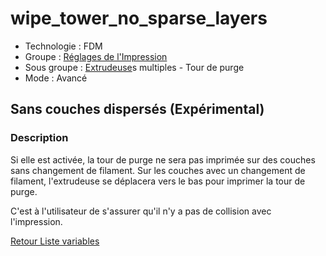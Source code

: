 # wipe_tower_no_sparse_layers

* Technologie : FDM
* Groupe : [Réglages de l'Impression](../print_settings/print_settings.md)
* Sous groupe : [Extrudeuse](../printer_settings/printer_settings.md#extrudeuse)s multiples - Tour de purge
* Mode : Avancé

## Sans couches dispersés (Expérimental)

### Description

Si elle est activée, la tour de purge ne sera pas imprimée sur des couches sans changement de filament. Sur les couches avec un changement de filament, l'extrudeuse se déplacera vers le bas pour imprimer la tour de purge. 

C'est à l'utilisateur de s'assurer qu'il n'y a pas de collision avec l'impression.


[Retour Liste variables](variable_list.md)